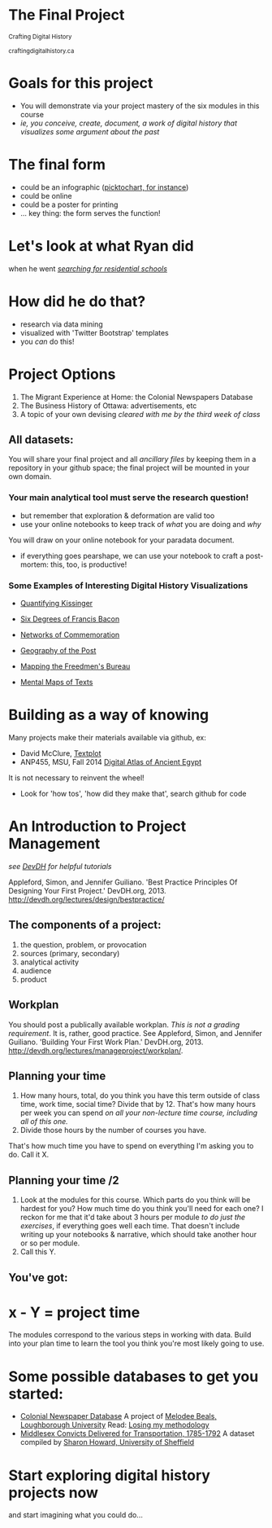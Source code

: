 The Final Project
============
<small>Crafting Digital History</small>

<small>craftingdigitalhistory.ca</small>



# Goals for this project
+ You will demonstrate via your project mastery of the six modules in this course
+ _ie, you conceive, create, document, a work of digital history that *visualizes* some argument about the past_



# The final form
+ could be an infographic ([picktochart, for instance](http://piktochart.com/))
+ could be online
+ could be a poster for printing
+ ... key thing: the form serves the function!



# Let's look at what Ryan did
when he went [_searching for residential schools_](http://ryanpickering.github.io/Residential-School-Online-Response/startbootstrap-grayscale-1.0.3/)


# How did he do that?
- research via data mining
- visualized with 'Twitter Bootstrap' templates
- you *can* do this!



# Project Options
1. The Migrant Experience at Home: the Colonial Newspapers Database
2. The Business History of Ottawa: advertisements, etc
3. A topic of your own devising *cleared with me by the third week of class*



## All datasets:

You will share your final project and all *ancillary files* by keeping them in a repository in your github space; the final project will be mounted in your own domain.



### Your main analytical tool must serve the research question!

+ but remember that exploration & deformation are valid too
+ use your online notebooks to keep track of *what* you are doing and *why*



You will draw on your online notebook for your paradata document.

+ if everything goes pearshape, we can use your notebook to craft a post-mortem: this, too, is productive!



### Some Examples of Interesting Digital History Visualizations

+ [Quantifying Kissinger](http://blog.quantifyingkissinger.com/)
+ [Six Degrees of Francis Bacon](http://sixdegreesoffrancisbacon.com/)
+ [Networks of Commemoration](http://figshare.com/articles/Networks_of_Commemoration_Gender_Class_and_the_Remembrance_of_General_Brock_1898_1912/710956)



+ [Geography of the Post](http://cameronblevins.org/gotp/)
+ [Mapping the Freedmen's Bureau](http://mappingthefreedmensbureau.com/)
+ [Mental Maps of Texts](http://dclure.org/essays/mental-maps-of-texts/)



# Building as a way of knowing
Many projects make their materials available via github, ex:

+ David McClure, [Textplot](https://github.com/davidmcclure/textplot)
+ ANP455, MSU, Fall 2014 [Digital Atlas of Ancient Egypt](https://github.com/matrix-msu/daea)



It is not necessary to reinvent the wheel!
+ Look for 'how tos', 'how did they make that', search github for code



# An Introduction to Project Management

_see [DevDH](http://devdh.org) for helpful tutorials_

Appleford, Simon, and Jennifer Guiliano. 'Best Practice Principles Of Designing Your First Project.' DevDH.org, 2013. http://devdh.org/lectures/design/bestpractice/


## The components of a project:
1. the question, problem, or provocation
2. sources (primary, secondary)
3. analytical activity
4. audience
5. product


## Workplan

You should post a publically available workplan. *This is not a grading requirement*. It is, rather, good practice.
See Appleford, Simon, and Jennifer Guiliano. 'Building Your First Work Plan.' DevDH.org, 2013. http://devdh.org/lectures/manageproject/workplan/.


## Planning your time
1. How many hours, total, do you think you have this term outside of class time, work time, social time? Divide that by 12. That's how many hours per week you can spend *on all your non-lecture time course, including _all of this one_.* 
2. Divide those hours by the number of courses you have. 

That's how much time you have to spend on everything I'm asking you to do. Call it X.


## Planning your time /2

1. Look at the modules for this course. Which parts do you think will be hardest for you? How much time do you think you'll need for each one? I reckon for me that it'd take about 3 hours per module *to do just the exercises*, if everything goes well each time. That doesn't include writing up your notebooks & narrative, which should take another hour or so per module.
2. Call this Y.


## You've got:
# x - Y = project time

The modules correspond to the various steps in working with data. Build into your plan time to learn the tool you think you're most likely going to use.



# Some possible databases to get you started:
+ [Colonial Newspaper Database](https://github.com/mhbeals/scissorsandpaste/blob/master/Outputs/CSV/TEISAP.csv)
  A project of [Melodee Beals, Loughborough University](http://www.scissorsandpaste.net/)
  Read: [Losing my methodology](http://mhbeals.com/losing-my-methodology-revisiting-the-workflow/)
+ [Middlesex Convicts Delivered for Transportation, 1785-1792](http://sharonhoward.github.io/cdt/)
  A dataset compiled by [Sharon Howard, University of Sheffield](http://sharonhoward.org/)



# Start exploring digital history projects now

and start imagining what you could do...

